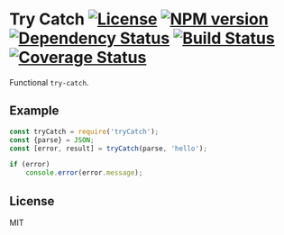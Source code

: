 # Try Catch [![License][LicenseIMGURL]][LicenseURL] [![NPM version][NPMIMGURL]][NPMURL] [![Dependency Status][DependencyStatusIMGURL]][DependencyStatusURL] [![Build Status][BuildStatusIMGURL]][BuildStatusURL] [![Coverage Status][CoverageIMGURL]][CoverageURL]

[NPMIMGURL]:                https://img.shields.io/npm/v/try-catch.svg?style=flat
[BuildStatusIMGURL]:        https://img.shields.io/travis/coderaiser/try-catch/master.svg?style=flat
[DependencyStatusIMGURL]:   https://img.shields.io/gemnasium/coderaiser/try-catch.svg?style=flat
[LicenseIMGURL]:            https://img.shields.io/badge/license-MIT-317BF9.svg?style=flat
[NPMURL]:                   https://npmjs.org/package/try-catch "npm"
[BuildStatusURL]:           https://travis-ci.org/coderaiser/try-catch  "Build Status"
[DependencyStatusURL]:      https://gemnasium.com/coderaiser/try-catch "Dependency Status"
[LicenseURL]:               https://tldrlegal.com/license/mit-license "MIT License"

[CoverageURL]:              https://coveralls.io/github/coderaiser/readify?branch=master
[CoverageIMGURL]:           https://coveralls.io/repos/coderaiser/readify/badge.svg?branch=master&service=github

Functional `try-catch`.

## Example

```js
const tryCatch = require('tryCatch');
const {parse} = JSON;
const [error, result] = tryCatch(parse, 'hello');

if (error)
    console.error(error.message);

```

## License

MIT

